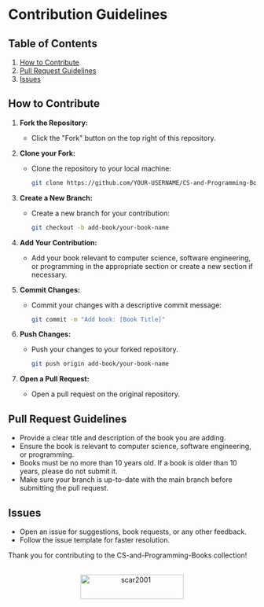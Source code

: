# Contribution Guidelines

## Table of Contents

1. [How to Contribute](#how-to-contribute)
2. [Pull Request Guidelines](#pull-request-guidelines)
3. [Issues](#issues)

## How to Contribute

1. **Fork the Repository:**
   - Click the "Fork" button on the top right of this repository.

2. **Clone your Fork:**
   - Clone the repository to your local machine:
     ```bash
     git clone https://github.com/YOUR-USERNAME/CS-and-Programming-Books.git
     ```

3. **Create a New Branch:**
   - Create a new branch for your contribution:
     ```bash
     git checkout -b add-book/your-book-name
     ```

4. **Add Your Contribution:**
   - Add your book relevant to computer science, software engineering, or programming in the appropriate section or create a new section if necessary.

5. **Commit Changes:**
   - Commit your changes with a descriptive commit message:
     ```bash
     git commit -m "Add book: [Book Title]"
     ```

6. **Push Changes:**
   - Push your changes to your forked repository.
     ```bash
     git push origin add-book/your-book-name
     ```

7. **Open a Pull Request:**
   - Open a pull request on the original repository.

## Pull Request Guidelines

- Provide a clear title and description of the book you are adding.
- Ensure the book is relevant to computer science, software engineering, or programming.
- Books must be no more than 10 years old. If a book is older than 10 years, please do not submit it.
- Make sure your branch is up-to-date with the main branch before submitting the pull request.

## Issues

- Open an issue for suggestions, book requests, or any other feedback.
- Follow the issue template for faster resolution.

Thank you for contributing to the CS-and-Programming-Books collection!
<br>
<br>
<p align="center"><a href="https://buymeacoffee.com/pavith_db" > <img align="center" src="https://cdn.buymeacoffee.com/buttons/v2/default-yellow.png" height="50" width="210" alt="scar2001" /></a></p>
